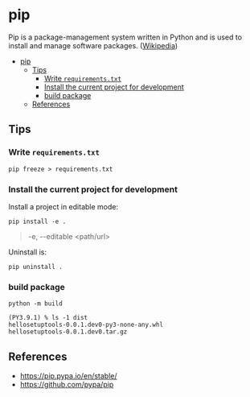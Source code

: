 # pip

Pip is a package-management system written in Python and is used to install and manage software packages. ([Wikipedia](https://en.wikipedia.org/wiki/Pip_(package_manager)))

- [pip](#pip)
  - [Tips](#tips)
    - [Write `requirements.txt`](#write-requirementstxt)
    - [Install the current project for development](#install-the-current-project-for-development)
    - [build package](#build-package)
  - [References](#references)

## Tips

### Write `requirements.txt`

```shell
pip freeze > requirements.txt
```

### Install the current project for development

Install a project in editable mode:

```shell
pip install -e .
```

> -e, --editable <path/url>

Uninstall is:

```shell
pip uninstall .
```

### build package

```shell
python -m build
```

```console
(PY3.9.1) % ls -1 dist
hellosetuptools-0.0.1.dev0-py3-none-any.whl
hellosetuptools-0.0.1.dev0.tar.gz
```
<!-- /* spell-checker:words hellosetuptools */ -->

## References

- <https://pip.pypa.io/en/stable/>
- <https://github.com/pypa/pip>
